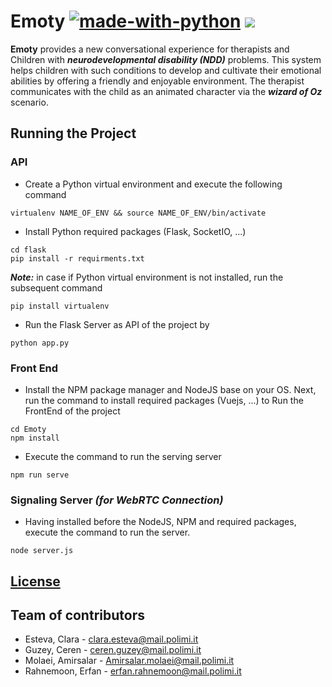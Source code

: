 # Emoty [![made-with-python](https://img.shields.io/badge/Made%20with-Python-1f425f.svg)](https://www.python.org/) ![](https://erguotou520.github.io/vue-version-badge/vue2.x.svg)
**Emoty** provides a new conversational experience for therapists and Children with ***neurodevelopmental disability (NDD)*** problems. This system helps children with such conditions to develop and cultivate their emotional abilities by offering a friendly and enjoyable environment. The therapist communicates with the child as an animated character via the ***wizard of Oz*** scenario.

## Running the Project


### API

- Create a Python virtual environment and execute the following command
```
virtualenv NAME_OF_ENV && source NAME_OF_ENV/bin/activate
```
- Install Python required packages (Flask, SocketIO, ...)
```
cd flask
pip install -r requirments.txt
```
***Note:*** in case if Python virtual environment is not installed, run the subsequent command
```
pip install virtualenv
```

- Run the Flask Server as API of the project by

```
python app.py
```
### Front End

- Install the NPM package manager and NodeJS base on your OS. Next, run the command to install required packages (Vuejs, ...) to Run the FrontEnd of the project
```
cd Emoty
npm install
```
- Execute the command to run the serving server
```
npm run serve
```

### Signaling Server *(for WebRTC Connection)*

- Having installed before the NodeJS, NPM and required packages, execute the command to run the server.
```
node server.js
```

## [License](LICENSE)

## Team of contributors
- Esteva, Clara - clara.esteva@mail.polimi.it
- Guzey, Ceren - ceren.guzey@mail.polimi.it
- Molaei, Amirsalar - Amirsalar.molaei@mail.polimi.it
- Rahnemoon, Erfan - erfan.rahnemoon@mail.polimi.it
